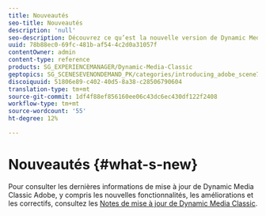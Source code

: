 ```yaml
---
title: Nouveautés
seo-title: Nouveautés
description: 'null'
seo-description: Découvrez ce qu’est la nouvelle version de Dynamic Media Classic dans les notes de mise à jour actuelles.
uuid: 78b88ec0-69fc-481b-af54-4c2d0a31057f
contentOwner: admin
content-type: reference
products: SG_EXPERIENCEMANAGER/Dynamic-Media-Classic
geptopics: SG_SCENESEVENONDEMAND_PK/categories/introducing_adobe_scene7
discoiquuid: 51806e89-c402-40d5-8a38-c28506790604
translation-type: tm+mt
source-git-commit: 1df4f88ef856160ee06c43dc6ec430df122f2408
workflow-type: tm+mt
source-wordcount: '55'
ht-degree: 12%

---
```



# Nouveautés {#what-s-new}

Pour consulter les dernières informations de mise à jour de Dynamic Media Classic Adobe, y compris les nouvelles fonctionnalités, les améliorations et les correctifs, consultez les [Notes de mise à jour de Dynamic Media Classic](https://docs.adobe.com/content/help/en/dynamic-media-developer-resources/release-notes/s7rn2017.html).

